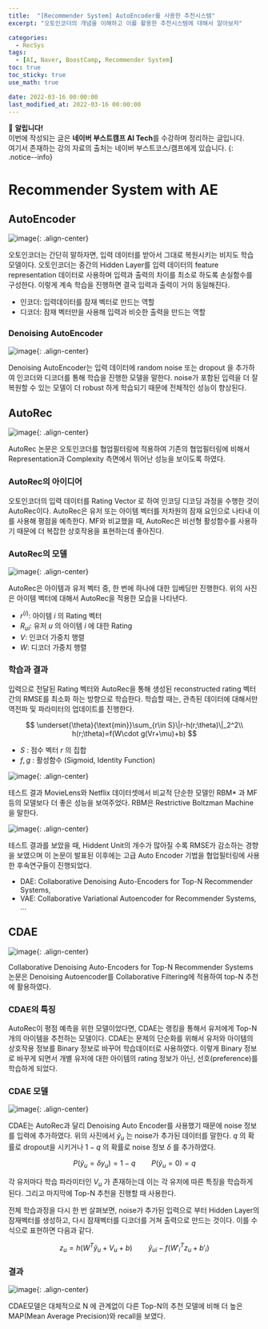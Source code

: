 ```yaml
---
title:  "[Recommender System] AutoEncoder를 사용한 추천시스템"
excerpt: "오토인코더의 개념을 이해하고 이를 활용한 추천시스템에 대해서 알아보자"

categories:
  - RecSys
tags:
  - [AI, Naver, BoostCamp, Recommender System]
toc: true
toc_sticky: true
use_math: true

date: 2022-03-16 00:00:00
last_modified_at: 2022-03-16 00:00:00
---
```

📌 **알립니다!**<br>
이번에 작성되는 글은 **네이버 부스트캠프 AI Tech**를 수강하며 정리하는 글입니다.<br>
여기서 존재하는 강의 자료의 출처는 네이버 부스트코스/캠프에게 있습니다.
{: .notice--info}

# Recommender System with AE

## AutoEncoder

![image](https://user-images.githubusercontent.com/91870042/158577816-8d514bc1-50c5-49c9-a8c7-488ee7e8470d.png){: .align-center}

오토인코더는 간단히 말하자면, 입력 데이터를 받아서 그대로 복원시키는 비지도 학습 모델이다. 오토인코더는 중간의 Hidden Layer를 입력 데이터의 feature representation 데이터로 사용하며 입력과 출력의 차이를 최소로 하도록 손실함수를 구성한다. 이렇게 계속 학습을 진행하면 결국 입력과 출력이 거의 동일해진다.

- 인코더: 입력데이터를 잠재 벡터로 만드는 역할
- 디코더: 잠재 벡터만을 사용해 입력과 비슷한 출력을 만드는 역할

### Denoising AutoEncoder

![image](https://user-images.githubusercontent.com/91870042/158577918-9ea2c1b5-9e02-4b9a-8b5c-0c0c6a4e9be3.png){: .align-center}

Denoising AutoEncoder는 입력 데이터에 random noise 또는 dropout 을 추가하여 인코더와 디코더를 통해 학습을 진행한 모델을 말한다. noise가 포함된 입력을 더 잘 복원할 수 있는 모델이 더 robust 하게 학습되기 때문에 전체적인 성능이 향상된다.

## AutoRec

![image](https://user-images.githubusercontent.com/91870042/158578012-9e80a56a-65ad-4dc4-a25e-686653707327.png){: .align-center}

AutoRec 논문은 오토인코더를 협업필터링에 적용하여 기존의 협업필터링에 비해서 Representation과 Complexity 측면에서 뛰어난 성능을 보이도록 하였다.

### AutoRec의 아이디어

오토인코더의 입력 데이터를 Rating Vector 로 하여 인코딩 디코딩 과정을 수행한 것이 AutoRec이다. AutoRec은 유저 또는 아이템 벡터를 저차원의 잠재 요인으로 나타내 이를 사용해 평점을 예측한다. MF와 비교했을 때, AutoRec은 비선형 활성함수를 사용하기 때문에 더 복잡한 상호작용을 표현하는데 좋아진다.

### AutoRec의 모델

![image](https://user-images.githubusercontent.com/91870042/158579956-4ecb085c-446e-4647-b410-625538faf851.png){: .align-center}

AutoRec은 아이템과 유저 벡터 중, 한 번에 하나에 대한 임베딩만 진행한다. 위의 사진은 아이템 벡터에 대해서 AutoRec을 적용한 모습을 나타낸다.

- $r^{(i)}:$ 아이템 $i$ 의 Rating 벡터
- $R_{ui}:$ 유저 $u$ 의 아이템 $i$ 에 대한 Rating
- $V:$ 인코더 가중치 행렬
- $W:$ 디코더 가중치 행렬

### 학습과 결과

입력으로 전달된 Rating 벡터와 AutoRec을 통해 생성된 reconstructed rating 벡터간의 RMSE를 최소화 하는 방향으로 학습한다. 학습할 때는, 관측된 데이터에 대해서만 역전파 및 파라미터의 업데이트를 진행한다.

$$ \underset{\theta}{\text{min}}\sum_{r\in S}\|r-h(r;\theta)\|_2^2\\
h(r;\theta)=f(W\cdot g(Vr+\mu)+b) $$

- $S$ : 점수 벡터 $r$ 의 집합
- $f, g$ : 활성함수 (Sigmoid, Identity Function)

![image](https://user-images.githubusercontent.com/91870042/158581152-31c2a110-e3ea-4f21-b753-c78fc886b12d.png){: .align-center}

테스트 결과 MovieLens와 Netflix 데이터셋에서 비교적 단순한 모델인 RBM* 과 MF 등의 모델보다 더 좋은 성능을 보여주었다. RBM은 Restrictive Boltzman Machine 을 말한다.

![image](https://user-images.githubusercontent.com/91870042/158581270-e668c0a2-fa7a-44f4-8dad-d94300416101.png){: .align-center}

테스트 결과를 보았을 때, Hiddent Unit의 개수가 많아질 수록 RMSE가 감소하는 경향을 보였으며 이 논문이 발표된 이후에는 고급 Auto Encoder 기법을 협업필터링에 사용한 후속연구들이 진행되었다.

- DAE: Collaborative Denoising Auto-Encoders for Top-N Recommender Systems,
- VAE: Collaborative Variational Autoencoder for Recommender Systems, ...

## CDAE

![image](https://user-images.githubusercontent.com/91870042/158581733-f39504a5-d353-4cb9-a730-d0031b89f269.png){: .align-center}

Collaborative Denoising Auto-Encoders for Top-N Recommender Systems 논문은 Denoising Autoencoder를 Collaborative Filtering에 적용하여 top-N 추천에 활용하였다.

### CDAE의 특징

AutoRec이 평점 예측을 위한 모델이었다면, CDAE는 랭킹을 통해서 유저에게 Top-N 개의 아이템을 추천하는 모델이다. CDAE는 문제의 단순화를 위해서 유저와 아이템의 상호작용 정보를 Binary 정보로 바꾸어 학습데이터로 사용하였다. 이렇게 Binary 정보로 바꾸게 되면서 개별 유저에 대한 아이템의 rating 정보가 아닌, 선호(preference)를 학습하게 되었다.

### CDAE 모델

![image](https://user-images.githubusercontent.com/91870042/158582160-0f45617f-06c6-4a4c-b49c-85ff6e1797c3.png){: .align-center}

CDAE는 AutoRec과 달리 Denoising Auto Encoder를 사용했기 때문에 noise 정보를 입력에 추가하였다. 위의 사진에서 $\tilde{y}_{u}$ 는 noise가 추가된 데이터를 말한다. $q$ 의 확률로 dropout을 시키거나 $1-q$ 의 확률로 noise 정보 $\delta$ 를 추가하였다.

$$ P(\tilde{y}_u = \delta y_u) = 1-q \qquad P(\tilde{y}_u = 0) = q $$

각 유저마다 학습 파라미터인 $V_u$ 가 존재하는데 이는 각 유저에 따른 특징을 학습하게 된다. 그리고 마지막에 Top-N 추천을 진행할 때 사용한다.

전체 학습과정을 다시 한 번 살펴보면, noise가 추가된 입력으로 부터 Hidden Layer의 잠재벡터를 생성하고, 다시 잠재벡터를 디코더를 거쳐 출력으로 만드는 것이다. 이를 수식으로 표현하면 다음과 같다.

$$ z_u=h(W^T\tilde{y}_u+V_u+b)\qquad\hat{y}_{ui}-f({W'}_i^Tz_u+b'_i) $$

### 결과

![image](https://user-images.githubusercontent.com/91870042/158583419-adeeee55-049a-4c68-bb07-2c5aa6561236.png){: .align-center}

CDAE모델은 대체적으로 N 에 관계없이 다른 Top-N의 추천 모델에 비해 더 높은 MAP(Mean Average Precision)와 recall을 보였다.
